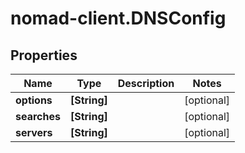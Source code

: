 # nomad-client.DNSConfig

## Properties

Name | Type | Description | Notes
------------ | ------------- | ------------- | -------------
**options** | **[String]** |  | [optional] 
**searches** | **[String]** |  | [optional] 
**servers** | **[String]** |  | [optional] 


